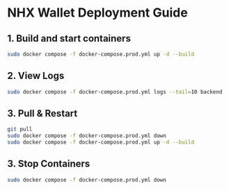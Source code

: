 # NHX Wallet Deployment Guide

## 1. Build and start containers

```bash
sudo docker compose -f docker-compose.prod.yml up -d --build
```

## 2. View Logs

```bash
sudo docker compose -f docker-compose.prod.yml logs --tail=10 backend
```

## 3. Pull & Restart

```bash
git pull
sudo docker compose -f docker-compose.prod.yml down
sudo docker compose -f docker-compose.prod.yml up -d --build
```

## 3. Stop Containers

```bash
sudo docker compose -f docker-compose.prod.yml down
```
